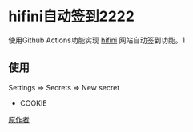 # hifini自动签到2222
使用Github Actions功能实现 [hifini](https://www.hifini.com/) 网站自动签到功能。1

## 使用
Settings => Secrets => New secret
* COOKIE


[原作者](https://github.com/AlanLang/hifini-auto-sign-in)
